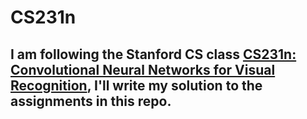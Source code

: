 # CS231n
## I am following the Stanford CS class [CS231n: Convolutional Neural Networks for Visual Recognition](http://cs231n.github.io/), I'll write my solution to the assignments in this repo.